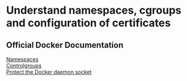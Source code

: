 # Understand namespaces, cgroups and configuration of certificates

## Official Docker Documentation
[Namespaces](https://docs.docker.com/engine/docker-overview/#namespaces)  
[Controlgroups](https://docs.docker.com/engine/docker-overview/#control-groups)  
[Protect the Docker daemon socket](https://docs.docker.com/engine/security/https/)  

